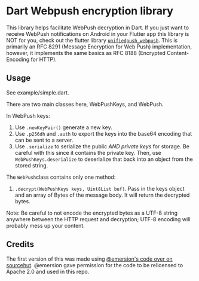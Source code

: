 # Dart Webpush encryption library

This library helps facilitate WebPush decryption in Dart. If you just want to receive WebPush notifications on Android in your Flutter app this library is NOT for you, check out the flutter library [`unifiedpush_webpush`](https://github.com/UnifiedPush/flutter-connector-webpush).
This is primarily an RFC 8291 (Message Encryption for Web Push) implementation, however, it implements the same basics as RFC 8188 (Encrypted Content-Encoding for HTTP).

## Usage

See example/simple.dart.

There are two main classes here, WebPushKeys, and WebPush.

In WebPush keys:
1. Use `.newKeyPair()` generate a new key.
1. Use `.p256dh` and `.auth` to export the keys into the base64 encoding that can be sent to a server.
1. Use `.serialize` to serialize the public *AND private keys* for storage. Be careful with this since it contains the private key.
   Then, use `WebPushKeys.deserialize` to deserialize that back into an object from the stored string.

The `WebPush`class contains only one method:
1. `.decrypt(WebPushKeys keys, Uint8List buf)`. Pass in the keys object and an array of Bytes of the message body. It will return the decrypted bytes.

Note: Be careful to not encode the encrypted bytes as a UTF-8 string anywhere between the HTTP request and decryption; UTF-8 encoding will probably mess up your content.


## Credits

The first version of this was made using [@emersion's code over on sourcehut](https://git.sr.ht/~emersion/goguma/tree/webpush/item/lib/webpush.dart). @emersion gave permission for the code to be relicensed to Apache 2.0 and used in this repo.
